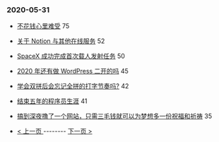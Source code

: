 ### 2020-05-31 
- [不花钱心里难受](https://www.v2ex.com/t/677118) 75
- [关于 Notion 与其他在线服务](https://www.v2ex.com/t/677059) 52
- [SpaceX 成功完成首次载人发射任务](https://www.v2ex.com/t/677102) 50
- [2020 年还有做 WordPress 二开的吗](https://www.v2ex.com/t/677080) 45
- [学会双拼后会忘记全拼的打字节奏吗?](https://www.v2ex.com/t/677143) 42
- [结束五年的程序员生涯](https://www.v2ex.com/t/677103) 41
- [搞到深夜撸了一个网站，只需三毛钱就可以为梦想多一份祝福和祈祷](https://www.v2ex.com/t/677097) 35 

- [ < 上一页 ](https://github.com/able8/v2ex-hot-record/blob/master/2020-05-30.md) -------- [ 下一页 > ](https://github.com/able8/v2ex-hot-record/blob/master/2020-06-01.md)